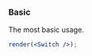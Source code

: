 ### Basic

The most basic usage.

<!--start-code-->

```jsx
render(<Switch />);
```

<!--end-code-->
